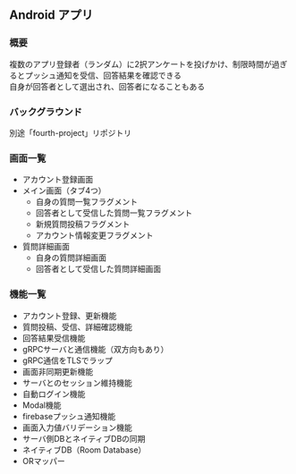 ## Android アプリ
### 概要
複数のアプリ登録者（ランダム）に2択アンケートを投げかけ、制限時間が過ぎるとプッシュ通知を受信、回答結果を確認できる  
自身が回答者として選出され、回答者になることもある
### バックグラウンド
別途「fourth-project」リポジトリ
### 画面一覧
- アカウント登録画面
- メイン画面（タブ4つ）
  - 自身の質問一覧フラグメント
  - 回答者として受信した質問一覧フラグメント
  - 新規質問投稿フラグメント
  - アカウント情報変更フラグメント
- 質問詳細画面
  - 自身の質問詳細画面
  - 回答者として受信した質問詳細画面
### 機能一覧
- アカウント登録、更新機能   
- 質問投稿、受信、詳細確認機能  
- 回答結果受信機能  
- gRPCサーバと通信機能（双方向もあり）  
- gRPC通信をTLSでラップ  
- 画面非同期更新機能  
- サーバとのセッション維持機能  
- 自動ログイン機能  
- Modal機能  
- firebaseプッシュ通知機能  
- 画面入力値バリデーション機能  
- サーバ側DBとネイティブDBの同期  
- ネイティブDB（Room Database）  
- ORマッパー  


